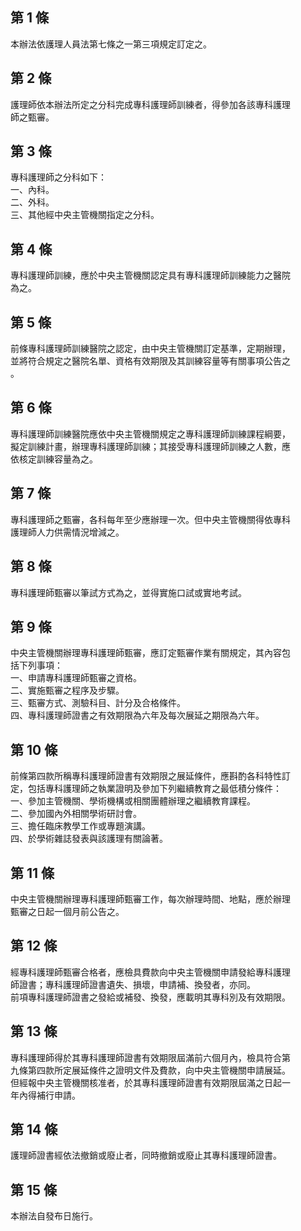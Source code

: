 第 1 條
-------
本辦法依護理人員法第七條之一第三項規定訂定之。

第 2 條
-------
護理師依本辦法所定之分科完成專科護理師訓練者，得參加各該專科護理  
師之甄審。

第 3 條
-------
專科護理師之分科如下：  
一、內科。  
二、外科。  
三、其他經中央主管機關指定之分科。

第 4 條
-------
專科護理師訓練，應於中央主管機關認定具有專科護理師訓練能力之醫院  
為之。

第 5 條
-------
前條專科護理師訓練醫院之認定，由中央主管機關訂定基準，定期辦理，  
並將符合規定之醫院名單、資格有效期限及其訓練容量等有關事項公告之  
。

第 6 條
-------
專科護理師訓練醫院應依中央主管機關規定之專科護理師訓練課程綱要，  
擬定訓練計畫，辦理專科護理師訓練；其接受專科護理師訓練之人數，應  
依核定訓練容量為之。

第 7 條
-------
專科護理師之甄審，各科每年至少應辦理一次。但中央主管機關得依專科  
護理師人力供需情況增減之。

第 8 條
-------
專科護理師甄審以筆試方式為之，並得實施口試或實地考試。

第 9 條
-------
中央主管機關辦理專科護理師甄審，應訂定甄審作業有關規定，其內容包  
括下列事項：  
一、申請專科護理師甄審之資格。  
二、實施甄審之程序及步驟。  
三、甄審方式、測驗科目、計分及合格條件。  
四、專科護理師證書之有效期限為六年及每次展延之期限為六年。

第 10 條
--------
前條第四款所稱專科護理師證書有效期限之展延條件，應斟酌各科特性訂  
定，包括專科護理師之執業證明及參加下列繼續教育之最低積分條件：  
一、參加主管機關、學術機構或相關團體辦理之繼續教育課程。  
二、參加國內外相關學術研討會。  
三、擔任臨床教學工作或專題演講。  
四、於學術雜誌發表與該護理有關論著。

第 11 條
--------
中央主管機關辦理專科護理師甄審工作，每次辦理時間、地點，應於辦理  
甄審之日起一個月前公告之。

第 12 條
--------
經專科護理師甄審合格者，應檢具費款向中央主管機關申請發給專科護理  
師證書；專科護理師證書遺失、損壞，申請補、換發者，亦同。  
前項專科護理師證書之發給或補發、換發，應載明其專科別及有效期限。

第 13 條
--------
專科護理師得於其專科護理師證書有效期限屆滿前六個月內，檢具符合第  
九條第四款所定展延條件之證明文件及費款，向中央主管機關申請展延。  
但經報中央主管機關核准者，於其專科護理師證書有效期限屆滿之日起一  
年內得補行申請。

第 14 條
--------
護理師證書經依法撤銷或廢止者，同時撤銷或廢止其專科護理師證書。

第 15 條
--------
本辦法自發布日施行。

